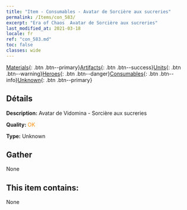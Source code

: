 ```yaml
---
title: "Item - Consumables - Avatar de Sorcière aux sucreries"
permalink: /Items/con_583/
excerpt: "Era of Chaos  Avatar de Sorcière aux sucreries"
last_modified_at: 2021-03-18
locale: fr
ref: "con_583.md"
toc: false
classes: wide
---
```

 [Materials](/fr/Items/){: .btn .btn--primary}[Artifacts](/fr/Items/Artifacts/){: .btn .btn--success}[Units](/fr/Items/Units/){: .btn .btn--warning}[Heroes](/fr/Items/Heroes/){: .btn .btn--danger}[Consumables](/fr/Items/Consumables/){: .btn .btn--info}[Unknown](/fr/Items/Unknown/){: .btn .btn--primary}

## Détails
 **Description:** Avatar de Vidomina - Sorcière aux sucreries

 **Quality:** <span style="color: #FF8C00">OK</span>

 **Type:** Unknown

## Gather

  None

## This item contains:

  None

